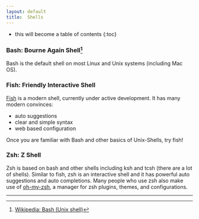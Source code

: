 ```yaml
---
layout: default
title:  Shells
---
```


* this will become a table of contents
{:toc}

### Bash: Bourne Again Shell[^4]

Bash is the default shell on most Linux and Unix systems (including Mac OS).

### Fish: Friendly Interactive Shell

[Fish](http://fishshell.com) is a modern shell, currently under active development.
It has many modern convinces:

- auto suggestions
- clear and simple syntax
- web based configuration

Once you are familiar with Bash and other basics of Unix-Shells, try fish!

### Zsh: Z Shell

Zsh is based on bash and other shells including ksh and tcsh (there are a lot of shells).
Similar to fish, zsh is an interactive shell and it has powerful auto suggestions and auto completions.
Many people who use zsh also make use of [oh-my-zsh](http://ohmyz.sh), a manager for zsh plugins, themes, and configurations.

---

[^4]: [Wikipedia: Bash (Unix shell)](https://en.wikipedia.org/wiki/Bash_(Unix_shell))
